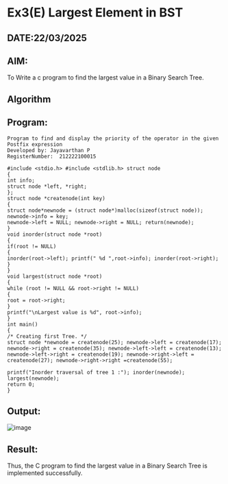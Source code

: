 # Ex3(E) Largest Element in BST
## DATE:22/03/2025
## AIM:
To Write a c program to find the largest value in a Binary Search Tree.

## Algorithm


## Program:
```
Program to find and display the priority of the operator in the given Postfix expression
Developed by: Jayavarthan P
RegisterNumber:  212222100015
```
```
#include <stdio.h> #include <stdlib.h> struct node
{
int info;
struct node *left, *right;
};
struct node *createnode(int key)
{
struct node*newnode = (struct node*)malloc(sizeof(struct node)); newnode->info = key;
newnode->left = NULL; newnode->right = NULL; return(newnode);
}
void inorder(struct node *root)
{
if(root != NULL)
{
inorder(root->left); printf(" %d ",root->info); inorder(root->right);
}
}
void largest(struct node *root)
{
while (root != NULL && root->right != NULL)
{
root = root->right;
}
printf("\nLargest value is %d", root->info);
}
int main()
{
/* Creating first Tree. */
struct node *newnode = createnode(25); newnode->left = createnode(17); newnode->right = createnode(35); newnode->left->left = createnode(13); newnode->left->right = createnode(19); newnode->right->left = createnode(27); newnode->right->right =createnode(55);

printf("Inorder traversal of tree 1 :"); inorder(newnode); largest(newnode);
return 0;
}

```
## Output:
![image](https://github.com/user-attachments/assets/4a8b2419-2448-45df-9c88-3d94e46b9503)



## Result:
Thus, the C program to find the largest value in a Binary Search Tree is implemented successfully.

